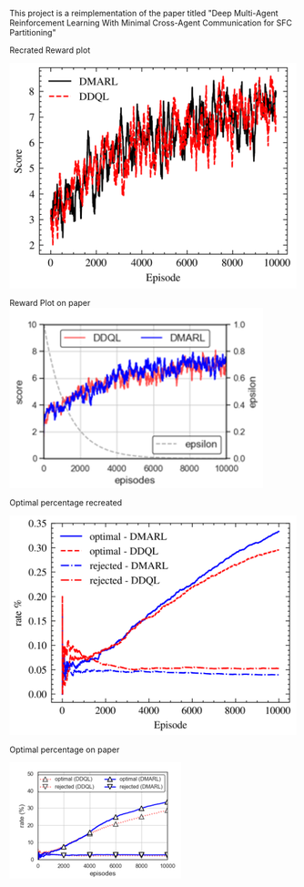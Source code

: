 This project is a reimplementation of the paper titled "Deep Multi-Agent Reinforcement Learning With Minimal Cross-Agent Communication
for SFC Partitioning"

Recrated Reward plot

![reward](figures/progress_recreated.png)

Reward Plot on paper
![reward2](figures/progress_paper.png)

Optimal percentage recreated

![>results for optimal percentage](figures/optimal_percentage.png)

Optimal percentage on paper

![>results for optimal percentage2](figures/optimal_paper.png)
